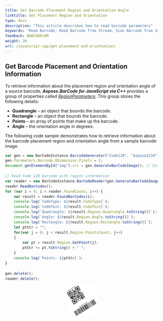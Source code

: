 ```yaml
---
title: Get Barcode Placement Region and Orientation Angle
linktitle: Get Placement Region and Orientation
type: docs
description: "This article describes how to read barcode parameters"
keywords: "Read Barcode, Read Barcode from Stream, Scan Barcode from Image, Many Barcodes in One Image, Read PDF417 Barcode, Read PDF417 Metadata, Read Qr Code, Read QR Code Metadata, QR Code Structured Append, Aspose.BarCode, Read Barcode JavaScript"
feedback: BARCODECOM
weight: 20
url: /javascript-cpp/get-placement-and-orientation/
---  
```

  
## **Get Barcode Placement and Orientation Information**

To retrieve information about the placement region and orientation angle of a source barcode, ***Aspose.BarCode for JavaScript via C++*** provides a group of properties called [*RegionParameters*](https://reference.aspose.com/barcode/javascript-cpp/aspose.barcode.barcoderecognition/barcoderegionparameters). This group stores the following details:

- **Quadrangle** – an object that bounds the barcode.
- **Rectangle** – an object that bounds the barcode.
- **Points** – an array of points that make up the barcode.
- **Angle** – the orientation angle in degrees.

The following code sample demonstrates how to retrieve information about the barcode placement region and orientation angle from a sample barcode image.


```javascript
var gen = new BarCodeInstance.BarcodeGenerator("Code128", "Aspose1234");
gen.Parameters.Barcode.XDimension.Pixels = 2;
document.getElementById("img").src = gen.GenerateBarCodeImage(); // Display barcode image

// Read Code 128 barcode with region information
var reader = new BarCodeInstance.BarCodeReader(gen.GenerateBarCodeImage(), "Code128");
reader.ReadBarCodes();
for (var i = 0; i < reader.FoundCount; i++) {
    var result = reader.FoundBarCodes(i);
    console.log(`CodeType: ${result.CodeType}`);
    console.log(`CodeText: ${result.CodeText}`);
    console.log(`Quadrangle: ${result.Region.Quadrangle.toString()}`);
    console.log(`Angle: ${result.Region.Angle.toString()}`);
    console.log(`Rectangle: ${result.Region.Rectangle.toString()}`);
    let ptStr = "";
    for(var j = 0; j < result.Region.PointsCount; j++)
    {
        var pt = result.Region.GetPoint(j);
        ptStr += pt.toString() + " ";
    }
    console.log(`Points: ${ptStr}`);
}

gen.delete();
reader.delete();

```
  
<p align="center"><img src="qr_code128.png" width="20%" height="20%"></p>

